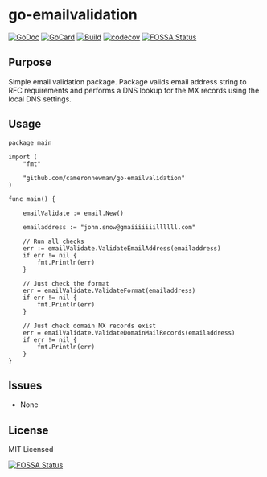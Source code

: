 # go-emailvalidation

[![GoDoc][1]][2]
[![GoCard][3]][4]
[![Build][5]][6]
[![codecov][7]][8]
[![FOSSA Status](https://app.fossa.io/api/projects/git%2Bgithub.com%2Fcameronnewman%2Fgo-emailvalidation.svg?type=shield)](https://app.fossa.io/projects/git%2Bgithub.com%2Fcameronnewman%2Fgo-emailvalidation?ref=badge_shield)

[1]: https://godoc.org/github.com/cameronnewman/go-emailvalidation?status.svg
[2]: https://godoc.org/github.com/cameronnewman/go-emailvalidation
[3]: https://goreportcard.com/badge/github.com/cameronnewman/go-emailvalidation
[4]: https://goreportcard.com/report/github.com/cameronnewman/go-emailvalidation
[5]: https://travis-ci.org/cameronnewman/go-emailvalidation.svg?branch=master
[6]: https://travis-ci.org/cameronnewman/go-emailvalidation
[7]: https://codecov.io/gh/cameronnewman/go-emailvalidation/branch/master/graph/badge.svg
[8]: https://codecov.io/gh/cameronnewman/go-emailvalidation


## Purpose ##

Simple email validation package. Package valids email address string to RFC requirements and performs a DNS lookup for the MX records using the local DNS settings.

## Usage

```
package main

import (
	"fmt"

	"github.com/cameronnewman/go-emailvalidation"
)

func main() {

	emailValidate := email.New()

	emailaddress := "john.snow@gmaiiiiiiillllll.com"

	// Run all checks
	err := emailValidate.ValidateEmailAddress(emailaddress)
	if err != nil {
		fmt.Println(err)
	}

	// Just check the format
	err = emailValidate.ValidateFormat(emailaddress)
	if err != nil {
		fmt.Println(err)
	}

	// Just check domain MX records exist
	err = emailValidate.ValidateDomainMailRecords(emailaddress)
	if err != nil {
		fmt.Println(err)
	}
}
```


## Issues
* None

## License
MIT Licensed

[![FOSSA Status](https://app.fossa.io/api/projects/git%2Bgithub.com%2Fcameronnewman%2Fgo-emailvalidation.svg?type=large)](https://app.fossa.io/projects/git%2Bgithub.com%2Fcameronnewman%2Fgo-emailvalidation?ref=badge_large)